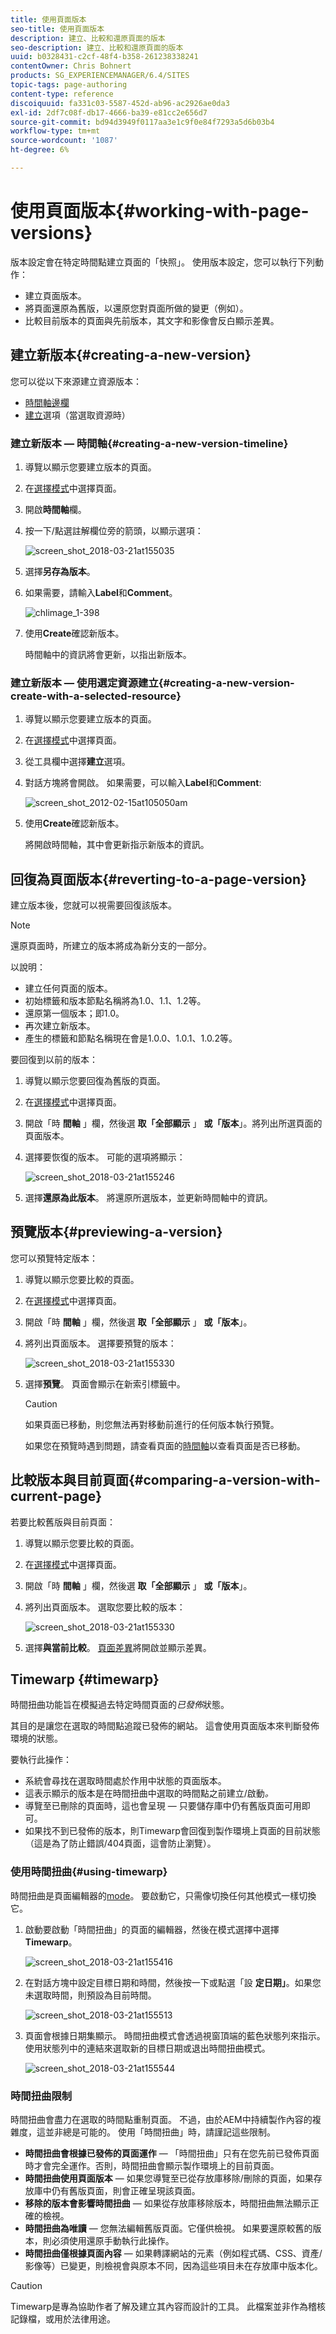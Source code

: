 ```yaml
---
title: 使用頁面版本
seo-title: 使用頁面版本
description: 建立、比較和還原頁面的版本
seo-description: 建立、比較和還原頁面的版本
uuid: b0328431-c2cf-48f4-b358-261238338241
contentOwner: Chris Bohnert
products: SG_EXPERIENCEMANAGER/6.4/SITES
topic-tags: page-authoring
content-type: reference
discoiquuid: fa331c03-5587-452d-ab96-ac2926ae0da3
exl-id: 2df7c08f-db17-4666-ba39-e81cc2e656d7
source-git-commit: bd94d3949f0117aa3e1c9f0e84f7293a5d6b03b4
workflow-type: tm+mt
source-wordcount: '1087'
ht-degree: 6%

---
```


# 使用頁面版本{#working-with-page-versions}

版本設定會在特定時間點建立頁面的「快照」。 使用版本設定，您可以執行下列動作：

* 建立頁面版本。
* 將頁面還原為舊版，以還原您對頁面所做的變更（例如）。
* 比較目前版本的頁面與先前版本，其文字和影像會反白顯示差異。

## 建立新版本{#creating-a-new-version}

您可以從以下來源建立資源版本：

* [時間軸邊欄](#creating-a-new-version-timeline)
* [建立](#creating-a-new-version-create-with-a-selected-resource)選項（當選取資源時）

### 建立新版本 — 時間軸{#creating-a-new-version-timeline}

1. 導覽以顯示您要建立版本的頁面。
1. 在[選擇模式](/help/sites-authoring/basic-handling.md#viewing-and-selecting-resources)中選擇頁面。
1. 開啟&#x200B;**時間軸**&#x200B;欄。
1. 按一下/點選註解欄位旁的箭頭，以顯示選項：

   ![screen_shot_2018-03-21at155035](assets/screen_shot_2018-03-21at155035.png)

1. 選擇&#x200B;**另存為版本**。
1. 如果需要，請輸入&#x200B;**Label**&#x200B;和&#x200B;**Comment**。

   ![chlimage_1-398](assets/chlimage_1-398.png)

1. 使用&#x200B;**Create**&#x200B;確認新版本。

   時間軸中的資訊將會更新，以指出新版本。

### 建立新版本 — 使用選定資源建立{#creating-a-new-version-create-with-a-selected-resource}

1. 導覽以顯示您要建立版本的頁面。
1. 在[選擇模式](/help/sites-authoring/basic-handling.md#viewing-and-selecting-resources)中選擇頁面。
1. 從工具欄中選擇&#x200B;**建立**&#x200B;選項。
1. 對話方塊將會開啟。 如果需要，可以輸入&#x200B;**Label**&#x200B;和&#x200B;**Comment**:

   ![screen_shot_2012-02-15at105050am](assets/screen_shot_2012-02-15at105050am.png)

1. 使用&#x200B;**Create**&#x200B;確認新版本。

   將開啟時間軸，其中會更新指示新版本的資訊。

## 回復為頁面版本{#reverting-to-a-page-version}

建立版本後，您就可以視需要回復該版本。

>[!NOTE]
>
>還原頁面時，所建立的版本將成為新分支的一部分。
>
>以說明：
>
>* 建立任何頁面的版本。
>* 初始標籤和版本節點名稱將為1.0、1.1、1.2等。
>* 還原第一個版本；即1.0。
>* 再次建立新版本。
>* 產生的標籤和節點名稱現在會是1.0.0、1.0.1、1.0.2等。

>



要回復到以前的版本：

1. 導覽以顯示您要回復為舊版的頁面。
1. 在[選擇模式](/help/sites-authoring/basic-handling.md#viewing-and-selecting-resources)中選擇頁面。
1. 開啟「時 **間軸** 」欄，然後選 **取「全部顯示** 」 **或「版本**」。將列出所選頁面的頁面版本。
1. 選擇要恢復的版本。 可能的選項將顯示：

   ![screen_shot_2018-03-21at155246](assets/screen_shot_2018-03-21at155246.png)

1. 選擇&#x200B;**還原為此版本**。 將還原所選版本，並更新時間軸中的資訊。

## 預覽版本{#previewing-a-version}

您可以預覽特定版本：

1. 導覽以顯示您要比較的頁面。
1. 在[選擇模式](/help/sites-authoring/basic-handling.md#viewing-and-selecting-resources)中選擇頁面。
1. 開啟「時 **間軸** 」欄，然後選 **取「全部顯示** 」 **或「版本**」。
1. 將列出頁面版本。 選擇要預覽的版本：

   ![screen_shot_2018-03-21at155330](assets/screen_shot_2018-03-21at155330.png)

1. 選擇&#x200B;**預覽**。 頁面會顯示在新索引標籤中。

   >[!CAUTION]
   >
   >如果頁面已移動，則您無法再對移動前進行的任何版本執行預覽。
   >
   >如果您在預覽時遇到問題，請查看頁面的[時間軸](/help/sites-authoring/basic-handling.md#timeline)以查看頁面是否已移動。

## 比較版本與目前頁面{#comparing-a-version-with-current-page}

若要比較舊版與目前頁面：

1. 導覽以顯示您要比較的頁面。
1. 在[選擇模式](/help/sites-authoring/basic-handling.md#viewing-and-selecting-resources)中選擇頁面。
1. 開啟「時 **間軸** 」欄，然後選 **取「全部顯示** 」 **或「版本**」。
1. 將列出頁面版本。 選取您要比較的版本：

   ![screen_shot_2018-03-21at155330](assets/screen_shot_2018-03-21at155330.png)

1. 選擇&#x200B;**與當前比較**。 [頁面差異](/help/sites-authoring/page-diff.md)將開啟並顯示差異。

## Timewarp {#timewarp}

時間扭曲功能旨在模擬過去特定時間頁面的&#x200B;*已發佈*&#x200B;狀態。

其目的是讓您在選取的時間點追蹤已發佈的網站。 這會使用頁面版本來判斷發佈環境的狀態。

要執行此操作：

* 系統會尋找在選取時間處於作用中狀態的頁面版本。
* 這表示顯示的版本是在時間扭曲中選取的時間點之前建立/啟動&#x200B;*。*
* 導覽至已刪除的頁面時，這也會呈現 — 只要儲存庫中仍有舊版頁面可用即可。
* 如果找不到已發佈的版本，則Timewarp會回復到製作環境上頁面的目前狀態（這是為了防止錯誤/404頁面，這會防止瀏覽）。

### 使用時間扭曲{#using-timewarp}

時間扭曲是頁面編輯器的[mode](/help/sites-authoring/author-environment-tools.md#page-modes)。 要啟動它，只需像切換任何其他模式一樣切換它。

1. 啟動要啟動「時間扭曲」的頁面的編輯器，然後在模式選擇中選擇&#x200B;**Timewarp**。

   ![screen_shot_2018-03-21at155416](assets/screen_shot_2018-03-21at155416.png)

1. 在對話方塊中設定目標日期和時間，然後按一下或點選「設 **定日期」**。如果您未選取時間，則預設為目前時間。

   ![screen_shot_2018-03-21at155513](assets/screen_shot_2018-03-21at155513.png)

1. 頁面會根據日期集顯示。 時間扭曲模式會透過視窗頂端的藍色狀態列來指示。 使用狀態列中的連結來選取新的目標日期或退出時間扭曲模式。

   ![screen_shot_2018-03-21at155544](assets/screen_shot_2018-03-21at155544.png)

### 時間扭曲限制

時間扭曲會盡力在選取的時間點重制頁面。 不過，由於AEM中持續製作內容的複雜度，這並非總是可能的。 使用「時間扭曲」時，請謹記這些限制。

* **時間扭曲會根據已發佈的頁面運作**  — 「時間扭曲」只有在您先前已發佈頁面時才會完全運作。否則，時間扭曲會顯示製作環境上的目前頁面。
* **時間扭曲使用頁面版本**  — 如果您導覽至已從存放庫移除/刪除的頁面，如果存放庫中仍有舊版頁面，則會正確呈現該頁面。
* **移除的版本會影響時間扭曲**  — 如果從存放庫移除版本，時間扭曲無法顯示正確的檢視。
* **時間扭曲為唯讀**  — 您無法編輯舊版頁面。它僅供檢視。 如果要還原較舊的版本，則必須使用還原手動執行此操作。
* **時間扭曲僅根據頁面內容**  — 如果轉譯網站的元素（例如程式碼、CSS、資產/影像等）已變更，則檢視會與原本不同，因為這些項目未在存放庫中版本化。

>[!CAUTION]
>
>Timewarp是專為協助作者了解及建立其內容而設計的工具。 此檔案並非作為稽核記錄檔，或用於法律用途。
